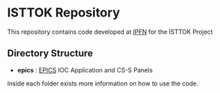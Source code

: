 # ISTTOK Repository

This repository contains code developed at [IPFN](https://isttok.ipfn.tecnico.ulisboa.pt/) for the
ISTTOK Project

## Directory Structure
- **epics** : [EPICS](https://epics-controls.org) IOC Application and CS-S Panels

Inside each folder exists more information on how to use the code.
